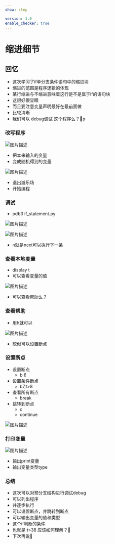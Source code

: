 ```yaml
---
show: step

version: 1.0
enable_checker: true
---
```


# 缩进细节
## 回忆

- 这次学习了if单分支条件语句中的缩进块
- 缩进的范围是程序逻辑的体现
- 某行缩进与不缩进意味着这行是不是属于if的语句块
- 这很好很显眼
- 而且要注意变量声明最好在最前面做
- 比较清晰
- 我们可以 debug调试 这个程序么？🤔p

### 改写程序
![图片描述](https://doc.shiyanlou.com/courses/uid1190679-20210908-1631092662985)

- 把本来输入的变量
- 变成随机得到的变量

![图片描述](https://doc.shiyanlou.com/courses/uid1190679-20210908-1631092700847)

- 退出游乐场
- 开始编程

### 调试

- pdb3 if_statement.py

![图片描述](https://doc.shiyanlou.com/courses/uid1190679-20210908-1631092912541)

![图片描述](https://doc.shiyanlou.com/courses/uid1190679-20210908-1631092979816)

- n就是next可以执行下一条

### 查看本地变量

- display t 
- 可以查看变量的值

![图片描述](https://doc.shiyanlou.com/courses/uid1190679-20210908-1631093249035)

- 可以查看帮助么？
### 查看帮助
- 用h就可以

![图片描述](https://doc.shiyanlou.com/courses/uid1190679-20210908-1631095791496)

- 貌似可以设置断点
### 设置断点
- 设置断点
	- b 6 
- 设置条件断点
	- b7,t>8
- 查看所有断点 
	- break
- 跳转到断点
	- c
	- continue

![图片描述](https://doc.shiyanlou.com/courses/uid1190679-20210908-1631096194319)

### 打印变量

![图片描述](https://doc.shiyanlou.com/courses/uid1190679-20210908-1631096269019)

- 输出print变量
- 输出变量类型type

### 总结 
- 这次可以对预分支结构进行调试debug
- 可以列出程序
- 并逐步执行
- 可以设置断点，并跳转到断点
- 可以输出变量的值和类型
- 这个if判断的条件
- 也就是 t>38 应该如何理解？🤔
- 下次再说👋